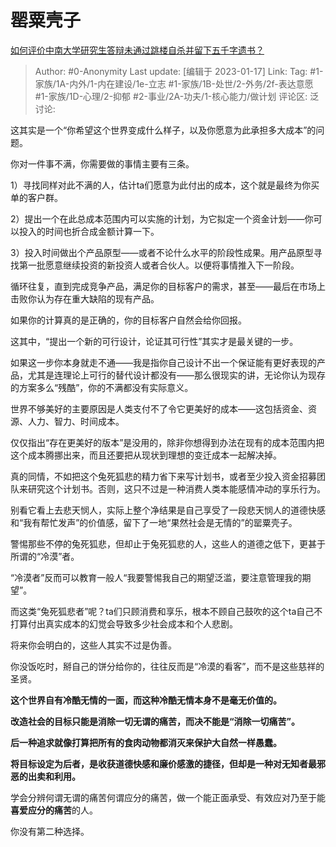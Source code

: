 # 罂粟壳子
[如何评价中南大学研究生答辩未通过跳楼自杀并留下五千字遗书？](https://www.zhihu.com/question/30607078/answer/2848510154)

> Author: #0-Anonymity
> Last update: [编辑于 2023-01-17]
> Link:
> Tag: #1-家族/1A-内外/1-内在建设/1e-立志 #1-家族/1B-处世/2-外务/2f-表达意愿 #1-家族/1D-心理/2-抑郁 #2-事业/2A-功夫/1-核心能力/做计划
> 评论区:
> 泛讨论:

这其实是一个“你希望这个世界变成什么样子，以及你愿意为此承担多大成本”的问题。

你对一件事不满，你需要做的事情主要有三条。

1）寻找同样对此不满的人，估计ta们愿意为此付出的成本，这个就是最终为你买单的客户群。

2）提出一个在此总成本范围内可以实施的计划，为它拟定一个资金计划——你可以投入的时间也折合成金额计算一下。

3）投入时间做出个产品原型——或者不论什么水平的阶段性成果。用产品原型寻找第一批愿意继续投资的新投资人或者合伙人。以便将事情推入下一阶段。

循环往复，直到完成竞争产品，满足你的目标客户的需求，甚至——最后在市场上击败你认为存在重大缺陷的现有产品。

如果你的计算真的是正确的，你的目标客户自然会给你回报。

这其中，“提出一个新的可行设计，论证其可行性”其实才是最关键的一步。

如果这一步你本身就走不通——我是指你自己设计不出一个保证能有更好表现的产品，尤其是连理论上可行的替代设计都没有——那么很现实的讲，无论你认为现存的方案多么“残酷”，你的不满都没有实际意义。

世界不够美好的主要原因是人类支付不了令它更美好的成本——这包括资金、资源、人力、智力、时间成本。

仅仅指出“存在更美好的版本”是没用的，除非你想得到办法在现有的成本范围内把这个成本腾挪出来，而且还要把从现状到理想的变迁成本一起解决掉。

真的同情，不如把这个兔死狐悲的精力省下来写计划书，或者至少投入资金招募团队来研究这个计划书。否则，这只不过是一种消费人类本能感情冲动的享乐行为。

别看它看上去悲天悯人，实际上整个净结果是自己享受了一段悲天悯人的道德快感和“我有帮忙发声”的价值感，留下了一地“果然社会是无情的”的罂粟壳子。

警惕那些不停的兔死狐悲，但却止于兔死狐悲的人，这些人的道德之低下，更甚于所谓的“冷漠”者。

“冷漠者”反而可以教育一般人“我要警惕我自己的期望泛滥，要注意管理我的期望”。

而这类“兔死狐悲者”呢？ta们只顾消费和享乐，根本不顾自己鼓吹的这个ta自己不打算付出真实成本的幻觉会导致多少社会成本和个人悲剧。

将来你会明白的，这些人其实不过是伪善。

你没饭吃时，掰自己的饼分给你的，往往反而是“冷漠的看客”，而不是这些慈祥的圣贤。

**这个世界自有冷酷无情的一面，而这种冷酷无情本身不是毫无价值的。**

**改造社会的目标只能是消除一切无谓的痛苦，而决不能是“消除一切痛苦”。**

**后一种追求就像打算把所有的食肉动物都消灭来保护大自然一样愚蠢。**

**将目标设定为后者，是收获道德快感和廉价感激的捷径，但却是一种对无知者最邪恶的出卖和利用。**

学会分辨何谓无谓的痛苦何谓应分的痛苦，做一个能正面承受、有效应对乃至于能**喜爱应分的痛苦**的人。

你没有第二种选择。
